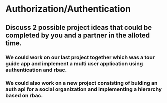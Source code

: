 # Authorization/Authentication

## Discuss 2 possible project ideas that could be completed by you and a partner in the alloted time.

### We could work on our last project together which was a tour guide app and implement a multi user application using authentication and rbac.

### We could also work on a new project consisting of bulding an auth api for a social organization and implementing a hierarchy based on rbac.